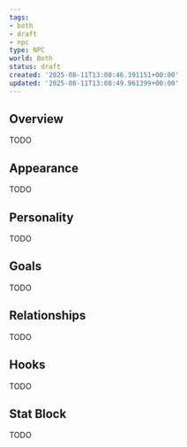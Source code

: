 ```yaml
---
tags:
- both
- draft
- npc
type: NPC
world: Both
status: draft
created: '2025-08-11T13:08:46.391151+00:00'
updated: '2025-08-11T13:08:49.961399+00:00'
---
```



## Overview

TODO
## Appearance

TODO
## Personality

TODO
## Goals

TODO
## Relationships

TODO
## Hooks

TODO
## Stat Block

TODO
